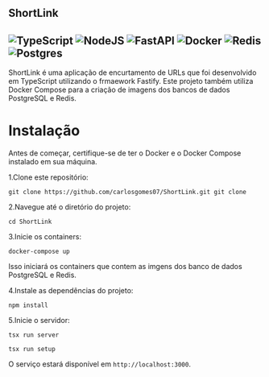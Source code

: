 ShortLink 
---
![TypeScript](https://img.shields.io/badge/typescript-%23007ACC.svg?style=for-the-badge&logo=typescript&logoColor=white) ![NodeJS](https://img.shields.io/badge/node.js-6DA55F?style=for-the-badge&logo=node.js&logoColor=white) ![FastAPI](https://img.shields.io/badge/FastAPI-005571?style=for-the-badge&logo=fastapi) ![Docker](https://img.shields.io/badge/docker-%230db7ed.svg?style=for-the-badge&logo=docker&logoColor=white) ![Redis](https://img.shields.io/badge/redis-%23DD0031.svg?style=for-the-badge&logo=redis&logoColor=white) ![Postgres](https://img.shields.io/badge/postgres-%23316192.svg?style=for-the-badge&logo=postgresql&logoColor=white)
---
ShortLink é uma aplicação de encurtamento de URLs que foi desenvolvido em TypeScript utilizando o frmaework Fastify. Este projeto também utiliza Docker Compose para a criação de imagens dos bancos de dados PostgreSQL e Redis.

# Instalação

Antes de começar, certifique-se de ter o Docker e o Docker Compose instalado em sua máquina.

1.Clone este repositório: 
``` 
git clone https://github.com/carlosgomes07/ShortLink.git git clone
```
2.Navegue até o diretório do projeto:
```
cd ShortLink
```
3.Inicie os containers:
```
docker-compose up
```
Isso iniciará os containers que contem as imgens dos banco de dados PostgreSQL e Redis.

4.Instale as dependências do projeto: 
```
npm install
```
5.Inicie o servidor:
```
tsx run server 
```
```
tsx run setup
```
O serviço estará disponível em `http://localhost:3000`.
